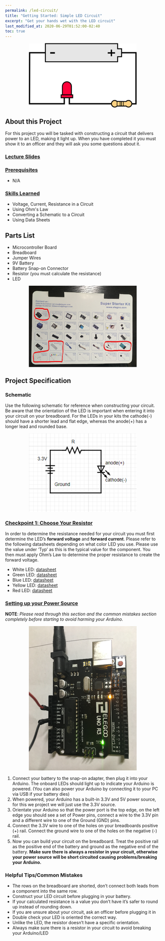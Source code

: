```yaml
---
permalink: /led-circuit/
title: "Getting Started: Simple LED Circuit"
excerpt: "Get your hands wet with the LED circuit"
last_modified_at: 2020-06-29T01:52:00-02:40
toc: true
---
```


<p align="center">
  <img src="../assets/images/led-circuit.png" width="350" />
</p>

## About this Project

For this project you will be tasked with constructing a circuit that delivers power to an LED, making it light up. When you have completed it you must show it to an officer and they will ask you some questions about it. 

### [Lecture Slides](https://docs.google.com/presentation/d/1OxHna_e-XJ6a5GS27eOEYW-U805rmmh0WlCUKIdg-9o/edit?usp=sharing)

### <ins>Prerequisites</ins>
* N/A

### <ins>Skills Learned</ins>

* Voltage, Current, Resistance in a Circuit
* Using Ohm's Law
* Converting a Schematic to a Circuit
* Using Data Sheets

## Parts List

* Microcontroller Board
* Breadboard
* Jumper Wires
* 9V Battery
* Battery Snap-on Connector
* Resistor (you must calculate the resistance)
* LED

<p align="center">
  <img src="../assets/images/led1.png" width="350" />
</p>

## Project Specification
### Schematic

Use the following schematic for reference when constructing your circuit. Be aware that the orientation of the LED is important when entering it into your circuit on your breadboard. For the LEDs in your kits the cathode(-) should have a shorter lead and flat edge, whereas the anode(+) has a longer lead and rounded base. 

<p align="center">
  <img src="../assets/images/led2.png" width="350" />
</p>

### <ins>Checkpoint 1: Choose Your Resistor</ins>

In order to determine the resistance needed for your circuit you must first determine the LED’s **forward voltage** and **forward current**. Please refer to the following datasheets depending on what color LED you use. Please use the value under ‘Typ’ as this is the typical value for the component. You then must apply Ohm’s Law to determine the proper resistance to create the forward voltage.

* White LED: [datasheet](https://cdn-shop.adafruit.com/product-files/754/P754B_datasheet_FD-5TW-1.pdf
)
* Green LED: [datasheet](https://www.mouser.com/datasheet/2/216/WP793GD-52917.pdf
)
* Blue LED: [datasheet](https://www.mouser.com/datasheet/2/216/WP154A4SUREQBFZGC-1173568.pdf
)
* Yellow LED: [datasheet](https://www.arduino.cc/documents/datasheets/LEDY-L-7113YT.pdf
)
* Red LED: [datasheet](http://www.us.kingbright.com/images/catalog/SPEC/WP7113ID.pdf
)

### <ins>Setting up your Power Source</ins>
**NOTE**: <em>Please read through this section and the common mistakes section completely before starting to avoid harming your Arduino.</em>

<p align="center">
  <img src="../assets/images/led3.png" width="350" />
</p>

1. Connect your battery to the snap-on adapter, then plug it into your Arduino. The onboard LEDs should light up to indicate your Arduino is powered. (You can also power your Arduino by connecting it to your PC via USB if your battery dies)
2. When powered, your Arduino has a built-in 3.3V and 5V power source, for this we project we will just use the 3.3V source.
3. Orientate your Arduino so that the power port is the top edge, on the left edge you should see a set of Power pins, connect a wire to the 3.3V pin and a different wire to one of the Ground (GND) pins.
4. Connect the 3.3V wire to one of the holes on your breadboards positive (+) rail. Connect the ground wire to one of the holes on the negative (-) rail.
5. Now you can build your circuit on the breadboard. Treat the positive rail as the positive end of the battery and ground as the negative end of the battery. **Make sure there is always a resistor in your circuit, otherwise your power source will be short circuited causing problems/breaking your Arduino.**

### Helpful Tips/Common Mistakes
* The rows on the breadboard are shorted, don’t connect both leads from a component into the same row. 
* Construct your LED circuit before plugging in your battery.
* If your calculated resistance is a value you don’t have it’s safer to round up instead of rounding down. 
* If you are unsure about your circuit, ask an officer before plugging it in
* Double check your LED is oriented the correct way.
* Unlike the LED, the resistor doesn’t have a specific orientation.
* Always make sure there is a resistor in your circuit to avoid breaking your Arduino/LED





